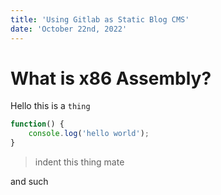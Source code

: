 ```yaml
---
title: 'Using Gitlab as Static Blog CMS'
date: 'October 22nd, 2022'
---
```


# What is x86 Assembly?

Hello this is a `thing`

```javascript
function() {
    console.log('hello world');
}
```

> indent this thing mate

and such